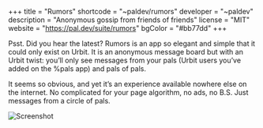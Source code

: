 +++
title = "Rumors"
shortcode = "~paldev/rumors"
developer = "~paldev"
description = "Anonymous gossip from friends of friends"
license = "MIT"
website = "https://pal.dev/suite/rumors"
bgColor = "#bb77dd"
+++

Psst. Did you hear the latest? Rumors is an app so elegant and simple that it could only exist on Urbit. It is an anonymous message board but with an Urbit twist: you’ll only see messages from your pals (Urbit users you’ve added on the %pals app) and pals of pals.

It seems so obvious, and yet it’s an experience available nowhere else on the internet. No complicated for your page algorithm, no ads, no B.S. Just messages from a circle of pals.

![Screenshot](https://storage.googleapis.com/media.urbit.org/site/ecosystem/applications/rumors.png)
